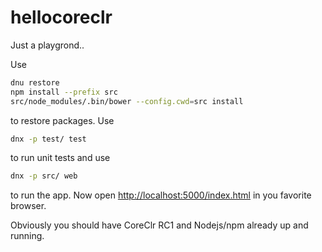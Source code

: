 # hellocoreclr
Just a playgrond..

Use 
```bash
dnu restore
npm install --prefix src
src/node_modules/.bin/bower --config.cwd=src install
```
to restore packages. Use
```bash
dnx -p test/ test
```
to run unit tests and use
```bash
dnx -p src/ web
```
to run the app. Now open <http://localhost:5000/index.html> in you favorite browser.

Obviously you should have CoreClr RC1 and Nodejs/npm already up and running.